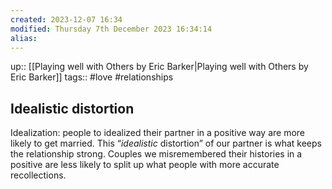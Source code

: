 ```yaml
---
created: 2023-12-07 16:34
modified: Thursday 7th December 2023 16:34:14
alias:
---
```

up::  [[Playing well with Others by Eric Barker|Playing well with Others by Eric Barker]]
tags:: #love #relationships
## Idealistic distortion

Idealization: people to idealized their partner in a positive way are more likely to get married. This “*idealistic* distortion” of our partner is what keeps the relationship strong.
Couples we misremembered their histories in a positive are less likely to split up what people with more accurate recollections.
